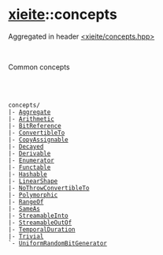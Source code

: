 # [xieite](./xieite.md)::concepts
Aggregated in header [<xieite/concepts.hpp>](../include/xieite/concepts.hpp)

<br/>

Common concepts

<br/><br/>

<pre><code>concepts/
|- <a href="./concepts/Aggregate.md">Aggregate</a>
|- <a href="./concepts/Arithmetic.md">Arithmetic</a>
|- <a href="./concepts/BitReference.md">BitReference</a>
|- <a href="./concepts/ConvertibleTo.md">ConvertibleTo</a>
|- <a href="./concepts/CopyAssignable.md">CopyAssignable</a>
|- <a href="./concepts/Decayed.md">Decayed</a>
|- <a href="./concepts/Derivable.md">Derivable</a>
|- <a href="./concepts/Enumerator.md">Enumerator</a>
|- <a href="./concepts/Functable.md">Functable</a>
|- <a href="./concepts/Hashable.md">Hashable</a>
|- <a href="./concepts/LinearShape.md">LinearShape</a>
|- <a href="./concepts/NoThrowConvertibleTo.md">NoThrowConvertibleTo</a>
|- <a href="./concepts/Polymorphic.md">Polymorphic</a>
|- <a href="./concepts/RangeOf.md">RangeOf</a>
|- <a href="./concepts/SameAs.md">SameAs</a>
|- <a href="./concepts/StreamableIn.md">StreamableInto</a>
|- <a href="./concepts/StreamableOut.md">StreamableOutOf</a>
|- <a href="./concepts/TemporalDuration.md">TemporalDuration</a>
|- <a href="./concepts/Trivial.md">Trivial</a>
`- <a href="./concepts/UniformRandomBitGenerator.md">UniformRandomBitGenerator</a>
</code></pre>
